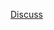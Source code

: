 [Discuss](https://leetcode.com/problems/maximum-frequency-stack/discuss/1861911/C%2B%2B-or-Easy-solution-with-explanation-or-Simple-solution)